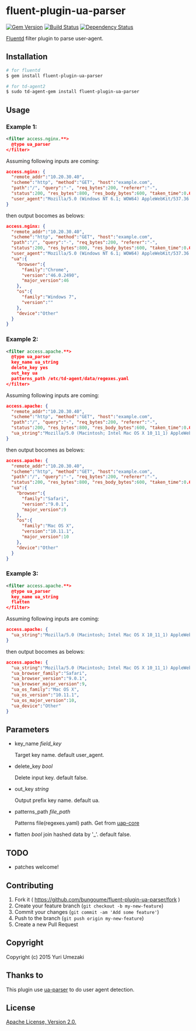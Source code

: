 # fluent-plugin-ua-parser

[![Gem Version](https://badge.fury.io/rb/fluent-plugin-ua-parser.svg)](https://badge.fury.io/rb/fluent-plugin-ua-parser)
[![Build Status](https://travis-ci.org/bungoume/fluent-plugin-ua-parser.svg?branch=master)](https://travis-ci.org/bungoume/fluent-plugin-ua-parser)
[![Dependency Status](https://gemnasium.com/bungoume/fluent-plugin-ua-parser.svg)](https://gemnasium.com/bungoume/fluent-plugin-ua-parser)

[Fluentd](http://fluentd.org) filter plugin to parse user-agent.


## Installation

```bash
# for fluentd
$ gem install fluent-plugin-ua-parser

# for td-agent2
$ sudo td-agent-gem install fluent-plugin-ua-parser
```


## Usage

### Example 1:

```xml
<filter access.nginx.**>
  @type ua_parser
</filter>
```

Assuming following inputs are coming:

```json
access.nginx: {
  "remote_addr":"10.20.30.40",
  "scheme":"http", "method":"GET", "host":"example.com",
  "path":"/", "query":"-", "req_bytes":200, "referer":"-",
  "status":200, "res_bytes":800, "res_body_bytes":600, "taken_time":0.001,
  "user_agent":"Mozilla/5.0 (Windows NT 6.1; WOW64) AppleWebKit/537.36 (KHTML, like Gecko) Chrome/46.0.2490.71 Safari/537.36"
}
```

then output bocomes as belows:

```json
access.nginx: {
  "remote_addr":"10.20.30.40",
  "scheme":"http", "method":"GET", "host":"example.com",
  "path":"/", "query":"-", "req_bytes":200, "referer":"-",
  "status":200, "res_bytes":800, "res_body_bytes":600, "taken_time":0.001,
  "user_agent":"Mozilla/5.0 (Windows NT 6.1; WOW64) AppleWebKit/537.36 (KHTML, like Gecko) Chrome/46.0.2490.71 Safari/537.36",
  "ua":{
    "browser":{
      "family":"Chrome",
      "version":"46.0.2490",
      "major_version":46
    },
    "os":{
      "family":"Windows 7",
      "version":""
    },
    "device":"Other"
  }
}
```

### Example 2:

```xml
<filter access.apache.**>
  @type ua_parser
  key_name ua_string
  delete_key yes
  out_key ua
  patterns_path /etc/td-agent/data/regexes.yaml
</filter>
```

Assuming following inputs are coming:

```json
access.apache: {
  "remote_addr":"10.20.30.40",
  "scheme":"http", "method":"GET", "host":"example.com",
  "path":"/", "query":"-", "req_bytes":200, "referer":"-",
  "status":200, "res_bytes":800, "res_body_bytes":600, "taken_time":0.001,
  "ua_string":"Mozilla/5.0 (Macintosh; Intel Mac OS X 10_11_1) AppleWebKit/601.2.7 (KHTML, like Gecko) Version/9.0.1 Safari/601.2.7"
}
```

then output bocomes as belows:

```json
access.apache: {
  "remote_addr":"10.20.30.40",
  "scheme":"http", "method":"GET", "host":"example.com",
  "path":"/", "query":"-", "req_bytes":200, "referer":"-",
  "status":200, "res_bytes":800, "res_body_bytes":600, "taken_time":0.001,
  "ua":{
    "browser":{
      "family":"Safari",
      "version":"9.0.1",
      "major_version":9
    },
    "os":{
      "family":"Mac OS X",
      "version":"10.11.1",
      "major_version":10
    },
    "device":"Other"
  }
}
```

### Example 3:

```xml
<filter access.apache.**>
  @type ua_parser
  key_name ua_string
  flatten
</filter>
```

Assuming following inputs are coming:

```json
access.apache: {
  "ua_string":"Mozilla/5.0 (Macintosh; Intel Mac OS X 10_11_1) AppleWebKit/601.2.7 (KHTML, like Gecko) Version/9.0.1 Safari/601.2.7"
}
```

then output bocomes as belows:

```json
access.apache: {
  "ua_string":"Mozilla/5.0 (Macintosh; Intel Mac OS X 10_11_1) AppleWebKit/601.2.7 (KHTML, like Gecko) Version/9.0.1 Safari/601.2.7",
  "ua_browser_family":"Safari",
  "ua_browser_version":"9.0.1",
  "ua_browser_major_version":9,
  "ua_os_family":"Mac OS X",
  "ua_os_version":"10.11.1",
  "ua_os_major_version":10,
  "ua_device":"Other"
}
```


## Parameters
- key_name *field_key*

    Target key name. default user_agent.

- delete_key *bool*

    Delete input key. default false.

- out_key *string*

    Output prefix key name. default ua.

- patterns_path *file_path*

    Patterns file(regexes.yaml) path.
    Get from [uap-core](https://github.com/ua-parser/uap-core)

- flatten *bool*
    join hashed data by '_'. default false.


## TODO

* patches welcome!


## Contributing

1. Fork it ( https://github.com/bungoume/fluent-plugin-ua-parser/fork )
2. Create your feature branch (`git checkout -b my-new-feature`)
3. Commit your changes (`git commit -am 'Add some feature'`)
4. Push to the branch (`git push origin my-new-feature`)
5. Create a new Pull Request


## Copyright

Copyright (c) 2015 Yuri Umezaki


## Thanks to
This plugin use [ua-parser](https://github.com/ua-parser/uap-core) to do user agent detection.


## License

[Apache License, Version 2.0.](http://www.apache.org/licenses/LICENSE-2.0)
